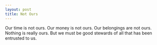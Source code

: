 ```yaml
---
layout: post
title: Not Ours
---
```


Our time is not ours. Our money is not ours. Our belongings are not ours. Nothing is really ours. But we must be good stewards of all that has been entrusted to us.